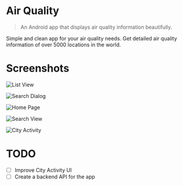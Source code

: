 # Air Quality
> An Android app that displays air quality information beautifully.

Simple and clean app for your air quality needs. Get detailed air quality information of over 5000 locations in the world.

# Screenshots
![List View](https://raw.githubusercontent.com/KevinLu/AirQuality/master/screenshots/AQ_1.PNG)

![Search Dialog](https://raw.githubusercontent.com/KevinLu/AirQuality/master/screenshots/AQ_2.PNG)

![Home Page](https://raw.githubusercontent.com/KevinLu/AirQuality/master/screenshots/AQ_4.PNG)

![Search View](https://raw.githubusercontent.com/KevinLu/AirQuality/master/screenshots/AQ_5.PNG)

![City Activity](https://raw.githubusercontent.com/KevinLu/AirQuality/master/screenshots/aqi_unsplash.PNG)

# TODO
- [ ] Improve City Activity UI
- [ ] Create a backend API for the app
